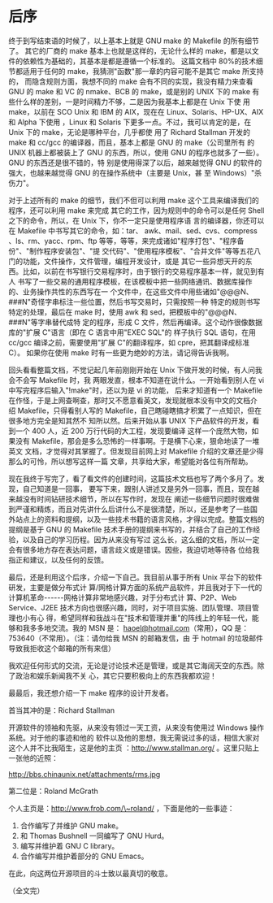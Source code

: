 # 后序

终于到写结束语的时候了，以上基本上就是 GNU make 的 Makefile 的所有细节了。
其它的厂商的 make 基本上也就是这样的，无论什么样的 make，都是以文件的依赖性为基础的，其基本是都是遵循一个标准的。
这篇文档中 80%的技术细节都适用于任何的 make，我猜测"函数"那一章的内容可能不是其它 make 所支持的，
而隐含规则方面，我想不同的 make 会有不同的实现，我没有精力来查看 GNU 的 make 和 VC 的 nmake、BCB 的
make，或是别的 UNIX 下的 make 有些什么样的差别，一是时间精力不够，二是因为我基本上都是在 Unix 下使
用 make，以前在 SCO Unix 和
IBM 的 AIX，现在在 Linux、Solaris、HP-UX、AIX 和 Alpha 下使用
，Linux 和 Solaris 下更多一点。不过，我可以肯定的是，在 Unix 下的 make，无论是哪种平台，几乎都使
用了 Richard Stallman 开发的 make 和 cc/gcc 的编译器，而且，基本上都是
GNU 的 make（公司里所有
的 UNIX 机器上都被装上了 GNU 的东西，所以，使用 GNU 的程序也就多了一些）。GNU 的东西还是很不错的，特
别是使用得深了以后，越来越觉得 GNU 的软件的强大，也越来越觉得 GNU 的在操作系统中（主要是 Unix，甚
至 Windows）"杀伤力"。

对于上述所有的 make 的细节，我们不但可以利用 make 这个工具来编译我们的程序，还可以利用 make 来完成
其它的工作，因为规则中的命令可以是任何 Shell 之下的命令，所以，在 Unix 下，你不一定只是使用程序语
言的编译器，你还可以在 Makefile 中书写其它的命令，如：tar、
awk、mail、sed、cvs、compress
、ls、rm、yacc、rpm、ftp 等等，等等，来完成诸如"程序打包"、"程序备份"、"制作程序安装包"、"提
交代码"、"使用程序模板"、"合并文件"等等五花八门的功能，文件操作，文件管理，编程开发设计，或是
其它一些异想天开的东西。比如，以前在书写银行交易程序时，由于银行的交易程序基本一样，就见到有人
书写了一些交易的通用程序模板，在该模板中把一些网络通讯、数据库操作的、业务操作共性的东西写在一
个文件中，在这些文件中用些诸如"@@@N、###N"奇怪字串标注一些位置，然后书写交易时，只需按照一种
特定的规则书写特定的处理，最后在 make 时，使用 awk 和 sed，把模板中的"@@@N、###N"等字串替代成特
定的程序，形成 C 文件，然后再编译。这个动作很像数据库的"扩展 C"语言（即在 C 语言中用"EXEC
SQL"的
样子执行 SQL 语句，在用 cc/gcc 编译之前，需要使用"扩展 C"的翻译程序，如 cpre，把其翻译成标准 C）。
如果你在使用 make 时有一些更为绝妙的方法，请记得告诉我啊。

回头看看整篇文档，不觉记起几年前刚刚开始在 Unix 下做开发的时候，有人问我会不会写 Makefile 时，我
两眼发直，根本不知道在说什么。一开始看到别人在 vi 中写完程序后输入"!make"时，还以为是 vi 的功能，
后来才知道有一个 Makefile 在作怪，于是上网查啊查，那时又不愿意看英文，发现就根本没有中文的文档介
绍 Makefile，只得看别人写的 Makefile，自己瞎碰瞎搞才积累了一点知识，但在很多地方完全是知其然不
知所以然。后来开始从事 UNIX 下产品软件的开发，看到一个 400 人，近 200 万行代码的大工程，发现要编译
这样一个庞然大物，如果没有 Makefile，那会是多么恐怖的一样事啊。于是横下心来，狠命地读了一堆英文
文档，才觉得对其掌握了。但发现目前网上对 Makefile 介绍的文章还是少得那么的可怜，所以想写这样一篇
文章，共享给大家，希望能对各位有所帮助。

现在我终于写完了，看了看文件的创建时间，这篇技术文档也写了两个多月了。发现，自己知道是一回事，
要写下来，跟别人讲述又是另外一回事，而且，现在越来越没有时间钻研技术细节，所以在写作时，发现在
阐述一些细节问题时很难做到严谨和精炼，而且对先讲什么后讲什么不是很清楚，所以，还是参考了一些国
外站点上的资料和提纲，以及一些技术书籍的语言风格，才得以完成。整篇文档的提纲是基于 GNU
的 Makefile 技术手册的提纲来书写的，并结合了自己的工作经验，以及自己的学习历程。因为从来没有写过
这么长，这么细的文档，所以一定会有很多地方存在表达问题，语言歧义或是错误。因些，我迫切地等待各
位给我指正和建议，以及任何的反馈。

最后，还是利用这个后序，介绍一下自己。我目前从事于所有 Unix 平台下的软件研发，主要是做分布式计
算/网格计算方面的系统产品软件，并且我对于下一代的计算机革命------网格计算非常地感兴趣，对于分布式计
算、P2P、Web
Service、J2EE 技术方向也很感兴趣，同时，对于项目实施、团队管理、项目管理也小有心
得，希望同样和我战斗在"技术和管理并重"的阵线上的年轻一代，能够和我多多地交流。我的 MSN 是：
<haoel@hotmail.com>（常用），QQ 是：753640（不常用）。（注：请勿给我 MSN 的邮箱发信，由
于 hotmail 的垃圾邮件导致我拒收这个邮箱的所有来信）

我欢迎任何形式的交流，无论是讨论技术还是管理，或是其它海阔天空的东西。除了政治和娱乐新闻我不关
心，其它只要积极向上的东西我都欢迎！

最最后，我还想介绍一下 make 程序的设计开发者。

首当其冲的是：Richard Stallman

开源软件的领袖和先驱，从来没有领过一天工资，从来没有使用过 Windows 操作系统。对于他的事迹和他的
软件以及他的思想，我无需说过多的话，相信大家对这个人并不比我陌生，这是他的主页
：http://www.stallman.org/ 。这里只贴上一张他的近照：

<http://bbs.chinaunix.net/attachments/rms.jpg>

第二位是：Roland McGrath

个人主页是：http://www.frob.com/\~roland/ ，下面是他的一些事迹：

1.  合作编写了并维护 GNU make。
2.  和 Thomas Bushnell 一同编写了 GNU Hurd。
3.  编写并维护着 GNU C library。
4.  合作编写并维护着部分的 GNU Emacs。

在此，向这两位开源项目的斗士致以最真切的敬意。

（全文完）
